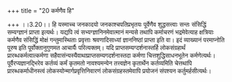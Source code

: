 +++
title = "20 कर्मणैव हि"

+++
।।3.20।। हि यस्माच्च जनकादयो जनकाश्चपतिप्रभृतयः पूर्वेणैव शुद्धसत्त्वाः
सन्तः संसिद्धिं सम्यग्ज्ञानं प्राप्ता इत्यर्थः। यद्यपि त्वं
सभ्यग्ज्ञानिनमेवात्मानं मन्यसे तथापि कर्माचरणं भद्रमेवेत्याह क्षत्रियाः
कर्मणैव संसिद्धिं मोक्षं गन्तुमास्थिताः प्रवृत्ताः श्रवणादिसाध्यां
ज्ञाननिष्ठां प्राप्ता इति वा। इदं व्याख्यानं परमाप्नोति पूरुष इति
पूर्वोक्तानुगुणमत आचार्यैः परित्यक्तम्। यदि प्राप्तसम्यग्दर्शनास्तर्हि
लोकसंग्रहार्थं प्रारब्धकर्मत्वात्कर्मणा
सहैवासंन्यस्यैवाथाप्राप्तसम्यगदर्शनास्तदा कर्मणा चित्तशुद्धिसाधनभूतेन
कर्मणेत्यर्थः। पूर्वैरप्यज्ञानद्भिरेव कर्तव्यं कर्मं कृतमतो नावश्यमन्येन
तत्त्वज्ञेन कृतार्थेन कर्तव्यमिति चेत्तथापि प्रारब्धकर्माधीनस्त्वं
लोकस्योन्मार्गप्रवृत्तिनिवारणं लोकसंग्रहस्तमेवापि प्रयोजनं संपश्यन
कर्तुमर्हसीत्यर्थः।
